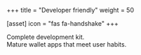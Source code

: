 +++
title = "Developer friendly"
weight = 50

[asset]
  icon = "fas fa-handshake"
+++

Complete development kit.<br/>
Mature wallet apps that meet user habits.<br/>
